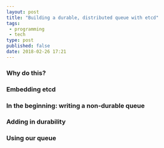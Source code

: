 ```yaml
---
layout: post
title: "Building a durable, distributed queue with etcd"
tags:
 - programming
 - tech
type: post
published: false 
date: 2018-02-26 17:21
---
```


### Why do this?

### Embedding etcd

### In the beginning: writing a non-durable queue

### Adding in durability

### Using our queue
